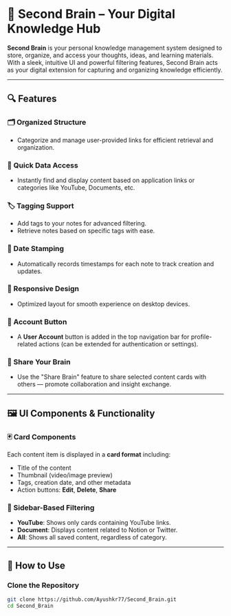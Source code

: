 # 🧠 Second Brain – Your Digital Knowledge Hub

**Second Brain** is your personal knowledge management system designed to store, organize, and access your thoughts, ideas, and learning materials. With a sleek, intuitive UI and powerful filtering features, Second Brain acts as your digital extension for capturing and organizing knowledge efficiently.

---

## 🔍 Features

### 🗂️ Organized Structure
- Categorize and manage user-provided links for efficient retrieval and organization.

### 🔎 Quick Data Access
- Instantly find and display content based on application links or categories like YouTube, Documents, etc.

### 🏷️ Tagging Support
- Add tags to your notes for advanced filtering.
- Retrieve notes based on specific tags with ease.

### 📆 Date Stamping
- Automatically records timestamps for each note to track creation and updates.

### 📱 Responsive Design
- Optimized layout for smooth experience on desktop devices.

### 👤 Account Button
- A **User Account** button is added in the top navigation bar for profile-related actions (can be extended for authentication or settings).

### 🧠 Share Your Brain
- Use the "Share Brain" feature to share selected content cards with others — promote collaboration and insight exchange.

---

## 🖼️ UI Components & Functionality

### 🃏 Card Components
Each content item is displayed in a **card format** including:
- Title of the content
- Thumbnail (video/image preview)
- Tags, creation date, and other metadata
- Action buttons: **Edit**, **Delete**, **Share**

### 🔄 Sidebar-Based Filtering
- **YouTube**: Shows only cards containing YouTube links.
- **Document**: Displays content related to Notion or Twitter.
- **All**: Shows all saved content, regardless of category.

---



## 🚀 How to Use

### Clone the Repository

```bash
git clone https://github.com/Ayushkr77/Second_Brain.git
cd Second_Brain
